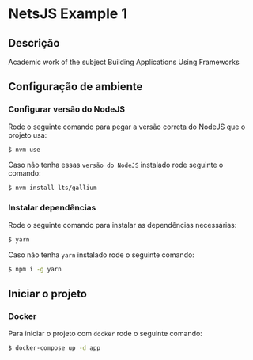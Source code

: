 # **NetsJS Example 1**

## **Descrição**

Academic work of the subject Building Applications Using Frameworks

## **Configuração de ambiente**

### **Configurar versão do NodeJS**
Rode o seguinte comando para pegar a versão correta do NodeJS que o projeto usa: 
```bash
$ nvm use
```

Caso não tenha essas `versão do NodeJS` instalado rode seguinte o comando: 
```bash
$ nvm install lts/gallium
```

### **Instalar dependências**
Rode o seguinte comando para instalar as dependências necessárias: 
```bash
$ yarn
```

Caso não tenha `yarn` instalado rode o seguinte comando:
```bash
$ npm i -g yarn
```

## **Iniciar o projeto**

### **Docker**
Para iniciar o projeto com `docker` rode o seguinte comando: 
```bash
$ docker-compose up -d app
```